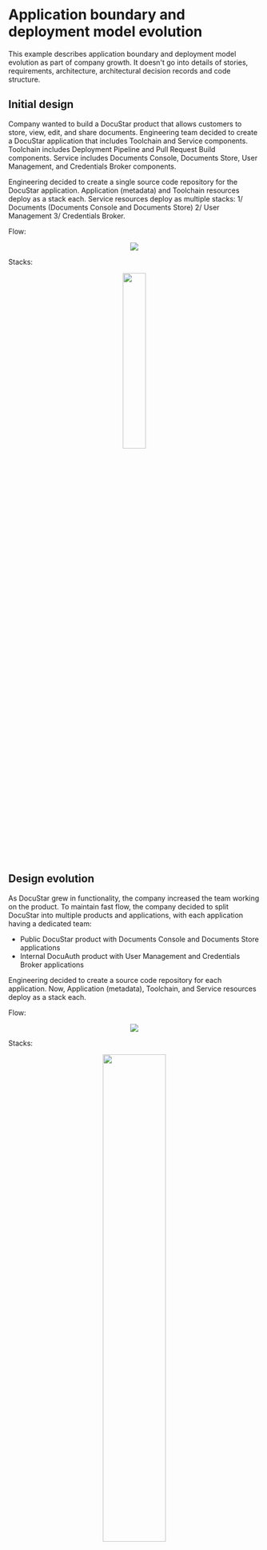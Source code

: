 # Application boundary and deployment model evolution

This example describes application boundary and deployment model evolution as part of company growth. It doesn't go into details of stories, requirements, architecture, architectural decision records and code structure.

## Initial design

Company wanted to build a DocuStar product that allows customers to store, view, edit, and share documents. Engineering team decided to create a DocuStar application that includes Toolchain and Service components. Toolchain includes Deployment Pipeline and Pull Request Build components. Service includes Documents Console, Documents Store, User Management, and Credentials Broker components.

Engineering decided to create a single source code repository for the DocuStar application. Application (metadata) and Toolchain resources deploy as a stack each. Service resources deploy as multiple stacks: 1/ Documents (Documents Console and Documents Store) 2/ User Management 3/ Credentials Broker.

Flow:

<p align="center">
  <img src="https://github.com/alexpulver/adf/assets/4362270/759a224d-04d6-4a0b-bc13-d55258840465">
</p>

Stacks:

<p align="center">
  <img src="https://github.com/alexpulver/adf/assets/4362270/c6201ec3-33c7-43a4-8dd8-a4cffbfb7584" width="30%">
</p>

## Design evolution

As DocuStar grew in functionality, the company increased the team working on the product. To maintain fast flow, the company decided to split DocuStar into multiple products and applications, with each application having a dedicated team:
* Public DocuStar product with Documents Console and Documents Store applications
* Internal DocuAuth product with User Management and Credentials Broker applications

Engineering decided to create a source code repository for each application. Now, Application (metadata), Toolchain, and Service resources deploy as a stack each.

Flow:

<p align="center">
  <img src="https://github.com/alexpulver/adf/assets/4362270/f53e5aa2-901e-4209-aa45-0382736a1f14">
</p>

Stacks:

<p align="center">
  <img src="https://github.com/alexpulver/adf/assets/4362270/49e77e5b-1ccd-4465-a06e-b2e53956ff00" width="50%">
</p>
